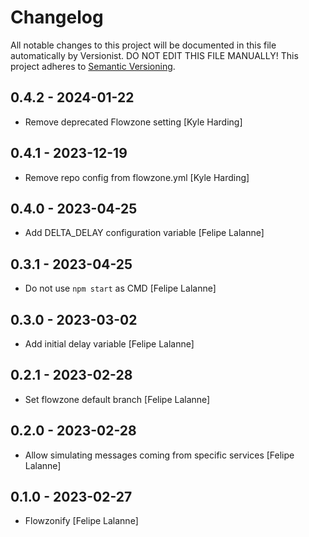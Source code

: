 # Changelog

All notable changes to this project will be documented in this file
automatically by Versionist. DO NOT EDIT THIS FILE MANUALLY!
This project adheres to [Semantic Versioning](http://semver.org/).

## 0.4.2 - 2024-01-22

* Remove deprecated Flowzone setting [Kyle Harding]

## 0.4.1 - 2023-12-19

* Remove repo config from flowzone.yml [Kyle Harding]

## 0.4.0 - 2023-04-25

* Add DELTA_DELAY configuration variable [Felipe Lalanne]

## 0.3.1 - 2023-04-25

* Do not use `npm start` as CMD [Felipe Lalanne]

## 0.3.0 - 2023-03-02

* Add initial delay variable [Felipe Lalanne]

## 0.2.1 - 2023-02-28

* Set flowzone default branch [Felipe Lalanne]

## 0.2.0 - 2023-02-28

* Allow simulating messages coming from specific services [Felipe Lalanne]

## 0.1.0 - 2023-02-27

* Flowzonify [Felipe Lalanne]
